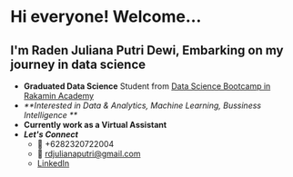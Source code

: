 # Hi everyone! Welcome... 
## I'm Raden Juliana Putri Dewi, Embarking on my journey in data science

* **Graduated Data Science** Student from [Data Science Bootcamp in Rakamin Academy](https://rakamin.com/)
* _**Interested in Data & Analytics, Machine Learning, Bussiness Intelligence **_
* **Currently work as a Virtual Assistant**
* _**Let's Connect**_
  - :iphone: +6282320722004
  - :email: rdjulianaputri@gmail.com
  - [LinkedIn](www.linkedin.com/in/raden-juliana-putri-dewi-b82946115)

<!---
Juliana9417/Juliana9417 is a ✨ special ✨ repository because its `README.md` (this file) appears on your GitHub profile.
You can click the Preview link to take a look at your changes.
--->
